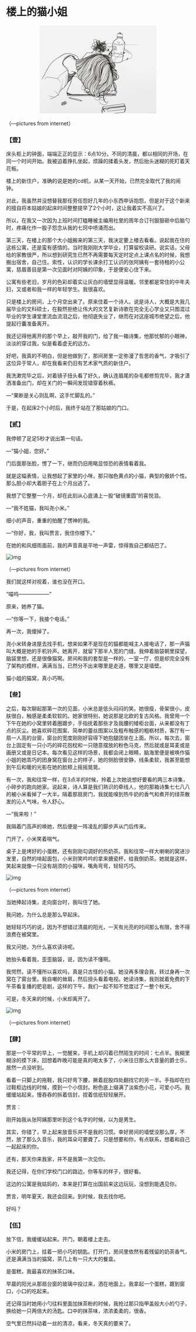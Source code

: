 # 楼上的猫小姐

<center><img src="_images/640.gif" alt="img" style="zoom:50%;" /></center>

（—pictures from internet）







### 【壹】



床头柜上的钟面，端端正正的显示：6点10分。不同的清晨，都以相同的开场，在同一个时间开始。我被迫着挣扎坐起，烦躁的揉着头发，然后抬头迷糊的死盯着天花板。

楼上的新住户，准确的说是她的cd机，从某一天开始，已然完全取代了我的闹钟。

对此，我虽然并没想替我那任劳任怨好几年的小东西申诉抱怨，但是对于这个新来的擅自将本姑娘的起床时间整整提早了2个小时，这让我着实不高兴了。

所以，在我又一次因为上班时间打瞌睡被主编用社里的周年合订刊狠狠砸中后脑勺时，疼痛化作一股子怨念从我的七窍中喷涌而出。

第三天，在楼上的那个大小姐搬来的第三天，我决定要上楼去看看。说起我在住的这栋公寓，还是蛮有感情的。当时我刚刚大学毕业，打算留校读研。说实话，父母给的家教很严，所以想到研究生已然不再需要每天定时定点上课点名的时候，我想搬出宿舍，自己住。索性，认识的学长课余打工认识的张阿姨有一套待租的小公寓，慈眉善目是第一次见面时对阿姨的印象，于是便安心住下来。

公寓有些老旧，岁月的色彩却着实让灰白的墙壁显得温暖。邻里都是常住的中年夫妇，又或者和我一样的年轻学生。我很喜欢。

只是楼上的房间，上个月空出来了。原来住着一个诗人。说是诗人，大概是大我几届毕业的文科硕士，在毅然拒绝让伟大的文艺复新诗歌在完全无心学业又只图混过毕业的学生课堂里流血流泪之后，他彻底失业了，继而在对这座城市绝望之后，他提起行囊准备离开。

我还记得他离开的那个早上，敲开我的门，给了我一箱诗集，他那忧郁的小眼神，淡淡的穿过我，似是看着虚无的远方。

好吧，我真的不明白，但是他做到了，那间房里一定弥漫了哲思的香气，才吸引了这位异于常人，却在我看来仍旧有艺术家气质的新住户。

我洗漱完毕之后，对着镜子扭头看了好久，确认连眉尾的杂毛都修剪完毕，我才潇洒准备出门，却在关门的一瞬间发现错穿着秋裤。

—“果断是关心则乱啊，这手忙脚乱的。”

于是，在起床2个小时后，我终于站在了那姑娘的门口。



### 【贰】



我停顿了足足5秒才说出第一句话。

—“猫小姐，您好。”

门后面那张脸，愣了一下，继而仍旧用略显惊恐的表情看着我。

就是这幅表情，让我想起了家里的小咪，那只咖色黄点的小猫，典型的傲娇个性。那么胆小却大着胆子在上个月出逃了。

我想了它整整一个月，却在此刻从心底涌上一股“破镜重圆”的喜悦泪。

—“我不姓猫，我叫尧小米。”

细小的声音，重重的拍醒了愣神的我。

—“你好，我，我叫贾言，我住你楼下。”

在她的和风细雨面前，我的声音真是平地一声雷，惊得我自己都结巴了。



![img](https://mmbiz.qpic.cn/mmbiz_jpg/mBDumDeaTk54fvQBgFlgzv1YLZUqIBdKiagknBHUWYpGVJ0JDtVaibCicld9Jryapp5pJbLiaT7x4EnKiaIx9Df4zJA/640?wx_fmt=jpeg)

（—pictures from internet）

我们就这样对视着，谁也没在开口。

“喵呜——————”

原来，她养了猫。

—“你等一下，我接个电话。”

再一次，我傻掉了。

尧小米转身进屋去找手机，想来如果不是现在的猫都能喊主人接电话了，那一声猫叫大概是她的手机铃声。她离开，就留下那半人宽的门缝。我伸着脑袋朝里探望，脑袋里想，还是很像猫窝。房间和我的套型是一样的，一室一厅，但是却完全没有了架构的模样，满满当当，已然分不出来哪里是走道，哪里又是墙壁。

猫小姐的猫窝，真小巧啊。



### 【叁】



之后，每次聊起那第一次的见面，小米总是低头闷闷的笑。她很瘦，骨架很小，皮肤很白，触感是柔柔软软的。她家很特别，她说那是北欧的复古风格。我曾用一个下午在她的小窝里转着圈踱步，手指抚着那些才及我腰的矮柜台面，从来都没有丁点的灰尘。她喜欢碎花图案、简单的蕾丝图案以及粗布触感的粗粝材质，客厅有一扇一人高的台窗，窗台的宽度刚刚好容得下她抱腿团坐在上面。所以，每次去，窗台上固定有一只小巧的碎花抱枕和一只随意摆放的粉色马克，然后就或是耳麦或是画册又或是日记本。每次看见这样的场景，我都会闭上眼睛，脑海里便是被唤作猫小姐的她乖巧的团身窝在窗台上的样子，她的侧脸很安静，线条柔软，我甚至能想到午后和暖的光影在她的脸颊上摇摇晃晃。

有一次，我和往常一样，在3点半的时候，拎着上次她说想好要看的两三本诗集，小碎步的跑向她家。说起来，诗人算是我们熟识的牵线人，他的那箱诗集七七八八的被小米看掉了一大半。隔着那扇房门，我就能嗅到热牛奶的香气和煮开的绿茶散发的沁人气味，令人舒心。

—“我来啦！”

我隔着门高声的唤她，然后便是一阵凌乱的脚步声从门后传来。

门开了，小米笑着喘气。

桌子上是烤好的小蛋糕，还有刚刚勾调好的热奶茶。我和往常一样大喇喇的窝进沙发里，自然的啃起面包，小米则笑吟吟的拿来搪瓷杯，给我倒奶茶。她就是这样，笑起来就像一只没有胡须的小猫咪，嘴角弯弯，轻轻巧巧。



![img](https://mmbiz.qpic.cn/mmbiz_jpg/mBDumDeaTk54fvQBgFlgzv1YLZUqIBdKOu6pjEJvoib7vHq2d2x31UGL2MvmVesOXU1WpPwmlUBbicYR7WqLwClw/640?wx_fmt=jpeg)

（—pictures from internet）

当她捧起诗集，走向窗台时，我叫住了她。

我问她，为什么总是那么早起床。

她轻轻巧巧的说，因为不想错过清晨的阳光，一天有光亮的时间那么有限，舍不得浪费在被窝里。

我又问她，为什么喜欢读诗呢。

她抬头看着我，歪歪脑袋，说，因为读不懂啊。

我愕然，读不懂所以喜欢吗，真是只古怪的小猫。她没再多理会我，转过身再一次窝在了窗台里。我自嘲的耸肩，然后扭头看着电视。她读诗集，我则就着免费的下午茶看复播的肥皂剧，这样的下午，我们一起不知不觉度过了一整个秋天。



可是，冬天来的时候，小米却离开了。



![img](https://mmbiz.qpic.cn/mmbiz_jpg/mBDumDeaTk54fvQBgFlgzv1YLZUqIBdKne0iaTBGhdBJzicO7wlTcF4bcXKrKmTgbj8ytsSW1QkXEMJiaPhnGfAqQ/640?wx_fmt=jpeg)

（—pictures from internet）



### 【肆】



那是一个平常的早上，一觉醒来，手机上却闪着已然陌生的时间：七点半。我糊里糊涂的摸下床，回想着昨晚可能是真的喝太多了，小米往日那么大音量的爵士乐，居然一点没听到。

看着一只脚上的拖鞋，我只好弯下腰，撅着屁股四处翻找它的另一半。手指却在扫过鞋柜边线的时候，摸到一个小信封。粉色底上缀满了淡紫色小花，可爱小巧。我缓缓站起来，慢吞吞的拆着信封，捏着信纸轻轻展开。



贾言：

刚开始我从张阿姨那里听到这个名字的时候，以为是男生。

其实，你错了，早上起来放音乐并不是我的习惯。幸好房间的墙壁没那么厚，不然，放了那么久音乐，我的耳朵可要聋了。只是想要和你，有点联系，想着和自己一起起床的你。

还有，那天你来我家，并不是我第一次见你。

我还记得，在你们学校门口的路边，你等车的样子，很好看。

这边的公寓是我姑妈的，本来是打算在出国前来这边玩玩，没想到能遇见你。

贾言，明年夏天，我还会回来。到时候，我去找你吧。

好吗？



### 【伍】



放下信，我缓缓站起来。开门，朝着楼上走去。

小米的房门上，挂着一把小巧的钥匙。打开门，房间里依然有着残留的奶茶香气，还是满满当当的猫窝，茶几上有一只大大的餐盒。

是蛋糕，我最喜欢的抹茶口味。

早晨的阳光从那扇台窗的玻璃中投过来，洒在地面上。我拿起一个蛋糕，踱到窗口，小口的吃起来。

还记得当时她用小勺往料里面加抹茶粉的时候，我抢过那只指甲盖般大小的勺子，换给她一只两倍大的汤匙。口中的抹茶味，浓浓柔柔的，很香。

空气里已然抖动着一丝的清凉，看来，冬天真的要来了。